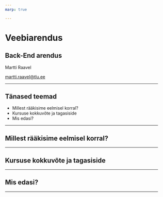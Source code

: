 ```yaml
---
marp: true

---
```


# Veebiarendus

## Back-End arendus

Martti Raavel

<martti.raavel@tlu.ee>

---

## Tänased teemad

- Millest rääkisime eelmisel korral?
- Kursuse kokkuvõte ja tagasiside
- Mis edasi?

---

## Millest rääkisime eelmisel korral?

---

## Kursuse kokkuvõte ja tagasiside

---

## Mis edasi?

---
